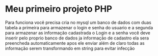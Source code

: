 # Meu primeiro projeto PHP 
Para funciona você precisa cria no mysql um banco de dados com duas tabela
a primeira para armazenar o login e senha do usuario e a segunda para armazenar as informação cadastrada
o Login e a senha você deve inserir pelo proprio banco de dados ja informação de cadastro ela sera preencheda automaticamente
apos ele enviar além de claro todas as informação serem transformando em string para evitar infecção 